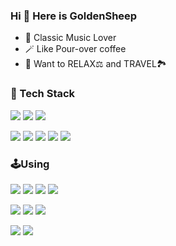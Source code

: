 ### Hi 👋 Here is GoldenSheep


<ul>
 <li> 🔭 Classic Music Lover
 <li> 🪄 Like Pour-over coffee 
 <li> 📡 Want to RELAX⚖️ and TRAVEL🏞️
</ul>
<div align="left">
  <p></p>
  <h3 align="left">🔮 Tech Stack</h3>
  <img src="https://img.shields.io/badge/Golang-00599C?style=for-the-badge&logo=go"/>
  <img src="https://img.shields.io/badge/C-00599C?style=for-the-badge&logo=c"/>
  <img src="https://img.shields.io/badge/Javascript-F7DF1E?style=for-the-badge&logo=javascript&logoColor=black"/>
  <p></p>
  <img src="https://img.shields.io/badge/Python-3776AB?style=for-the-badge&logo=python&logoColor=white"/>
  <img src="https://img.shields.io/badge/Rust-000000?style=for-the-badge&logo=rust&logoColor=white"/>
  <img src="https://img.shields.io/badge/HTML5-E34F26?style=for-the-badge&logo=html5&logoColor=white"/>
  <img src="https://img.shields.io/badge/CSS3-1572B6?style=for-the-badge&logo=css3"/>
  <img src="https://img.shields.io/badge/Node.js-339933?style=for-the-badge&logo=node.js&logoColor=white"/>
 
 <h3 align="left">🕹️Using</h3>
  <img src="https://img.shields.io/badge/Windows-0078D6?style=for-the-badge&logo=windows&logoColor=white"/>
  <img src="https://img.shields.io/badge/Linux-FCC624?style=for-the-badge&logo=linux&logoColor=black"/>
  <img src="https://img.shields.io/badge/VS_Code-007ACC?style=for-the-badge&logo=visual-studio-code&logoColor=white"/>
  <img src="https://img.shields.io/badge/JetBrains-000000?style=for-the-badge&logo=jetbrains&logoColor=white"/>
  <p></p>
  <img src="https://img.shields.io/badge/Intel-0071C5?style=for-the-badge&logo=intel&logoColor=white"/>
  <img src="https://img.shields.io/badge/NVIDIA-76B900?style=for-the-badge&logo=nvidia&logoColor=white"/>
  <img src="https://img.shields.io/badge/HP-0096D6?style=for-the-badge&logo=hp&logoColor=white"/>

</div>
 
 <p></p>
 <div>
  <img  src='https://github-readme-stats.vercel.app/api?username=GoldenSheep402&count_private=true&layout=compact&show_icons=true&theme=tokyonight&include_all_commits=true'/>
  <img  src="https://github-readme-stats.vercel.app/api/top-langs/?username=goldensheep402&layout=compact&langs_count=10&exclude_repo=risc-v-roam&theme=dracula" />
</div>

